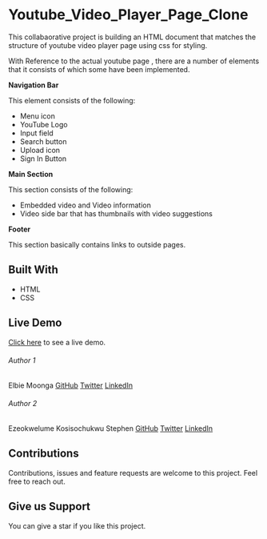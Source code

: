 # Youtube_Video_Player_Page_Clone

This collabaorative project is building an HTML document that matches the structure of youtube video player page
using css for styling.

With Reference to the actual youtube page , there are a number of elements that it consists of which some have been implemented.

**Navigation Bar**

This element consists of the following:
* Menu icon
* YouTube Logo
* Input field
* Search button
* Upload icon
* Sign In Button

**Main Section**

This section consists of the following:
* Embedded video and Video information
* Video side bar that has thumbnails with video suggestions

**Footer**

This section basically contains links to outside pages.

## Built With

* HTML
* CSS

## Live Demo

[Click here](https://htmlpreview.github.io/?https://github.com/Elbie-em/Youtube_Video_Player_Page/blob/youtube_page_clone_feature_b/index.html) to see a live demo.

###### Author 1

Elbie Moonga
[GitHub](https://github.com/Elbie-em)
[Twitter](https://twitter.com/ElbieEm)
[LinkedIn](https://www.linkedin.com/in/elbie-moonga-253bbb12b/)

###### Author 2
Ezeokwelume Kosisochukwu Stephen
[GitHub](https://github.com/KossySteve)
[Twitter](https://twitter.com/EzeSteve3/)
[LinkedIn](https://www.linkedin.com/in/steve-ez-b090ba198/)

## Contributions

Contributions, issues and feature requests are welcome to this project. Feel free to reach out.

## Give us Support

You can give a star if you like this project.
